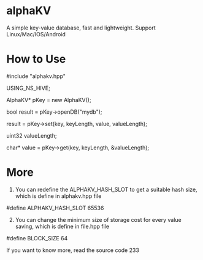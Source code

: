 # alphaKV
A simple key-value database, fast and lightweight. Support Linux/Mac/IOS/Android

# How to Use
  #include "alphakv.hpp"

  USING_NS_HIVE;

  AlphaKV* pKey = new AlphaKV();

  bool result = pKey->openDB("mydb");

  result = pKey->set(key, keyLength, value, valueLength);

  uint32 valueLength;

  char* value = pKey->get(key, keyLength, &valueLength);

# More
1) You can redefine the ALPHAKV_HASH_SLOT to get a suitable hash size, which is define in alphakv.hpp file

#define ALPHAKV_HASH_SLOT 65536

2) You can change the minimum size of storage cost for every value saving, which is define in file.hpp file

#define BLOCK_SIZE 64

If you want to know more, read the source code 233



